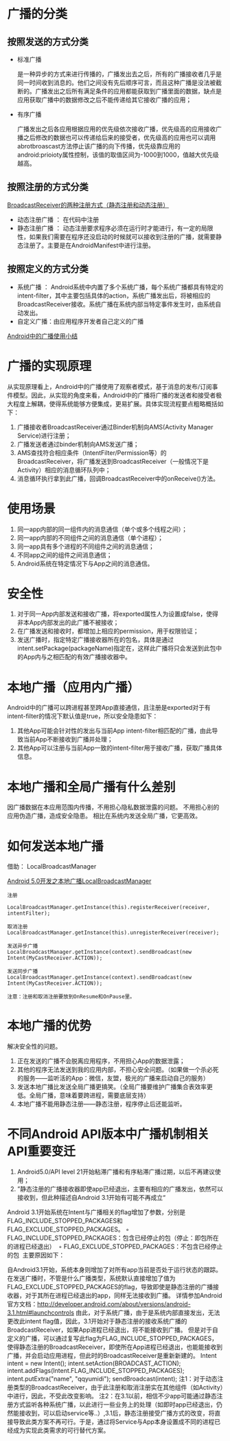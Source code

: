 # 广播的分类

## 按照发送的方式分类

* 标准广播
	
	是一种异步的方式来进行传播的，广播发出去之后，所有的广播接收者几乎是同一时间收到消息的。他们之间没有先后顺序可言，而且这种广播是没法被截断的。广播发出之后所有满足条件的应用都能获取到广播里面的数据，缺点是应用获取广播中的数据修改之后不能传递给其它接收广播的应用；

* 有序广播

	广播发出之后各应用根据应用的优先级依次接收广播，优先级高的应用接收广播之后修改的数据也可以传递给后来的接受者，优先级高的应用也可以调用abrotbroascast方法停止该广播的向下传播，优先级靠应用的android:prioioty属性控制，该值的取值区间为-1000到1000，值越大优先级越高。
	
	
	
## 按照注册的方式分类 

[BroadcastReceiver的两种注册方式（静态注册和动态注册）](https://my.oschina.net/zhongwenhao/blog/143156)

* 动态注册广播 ： 在代码中注册
* 静态注册广播 ： 动态注册要求程序必须在运行时才能进行，有一定的局限性，如果我们需要在程序还没启动的时候就可以接收到注册的广播，就需要静态注册了。主要是在AndroidManifest中进行注册。

## 按照定义的方式分类

* 系统广播 ： Android系统中内置了多个系统广播，每个系统广播都具有特定的intent-filter，其中主要包括具体的action，系统广播发出后，将被相应的BroadcastReceiver接收。系统广播在系统内部当特定事件发生时，由系统自动发出。
* 自定义广播：由应用程序开发者自己定义的广播

[Android中的广播使用小结](http://www.jianshu.com/p/92ccb8ca2ea5)


# 广播的实现原理

从实现原理看上，Android中的广播使用了观察者模式，基于消息的发布/订阅事件模型。因此，从实现的角度来看，Android中的广播将广播的发送者和接受者极大程度上解耦，使得系统能够方便集成，更易扩展。具体实现流程要点粗略概括如下：

1.	广播接收者BroadcastReceiver通过Binder机制向AMS(Activity Manager Service)进行注册；
2.	广播发送者通过binder机制向AMS发送广播；
3.	AMS查找符合相应条件（IntentFilter/Permission等）的BroadcastReceiver，将广播发送到BroadcastReceiver（一般情况下是Activity）相应的消息循环队列中；
4.	消息循环执行拿到此广播，回调BroadcastReceiver中的onReceive()方法。

# 使用场景

1.	同一app内部的同一组件内的消息通信（单个或多个线程之间）；
2.	同一app内部的不同组件之间的消息通信（单个进程）；
3.	同一app具有多个进程的不同组件之间的消息通信；
4.	不同app之间的组件之间消息通信；
5.	Android系统在特定情况下与App之间的消息通信。

# 安全性

1.	对于同一App内部发送和接收广播，将exported属性人为设置成false，使得非本App内部发出的此广播不被接收；
2.	在广播发送和接收时，都增加上相应的permission，用于权限验证；
3.	发送广播时，指定特定广播接收器所在的包名，具体是通过intent.setPackage(packageName)指定在，这样此广播将只会发送到此包中的App内与之相匹配的有效广播接收器中。

# 本地广播（应用内广播）

Android中的广播可以跨进程甚至跨App直接通信，且注册是exported对于有intent-filter的情况下默认值是true，所以安全隐患如下：

1.	其他App可能会针对性的发出与当前App intent-filter相匹配的广播，由此导致当前App不断接收到广播并处理；
2.	其他App可以注册与当前App一致的intent-filter用于接收广播，获取广播具体信息。

# 本地广播和全局广播有什么差别

因广播数据在本应用范围内传播，不用担心隐私数据泄露的问题。 不用担心别的应用伪造广播，造成安全隐患。 相比在系统内发送全局广播，它更高效。

# 如何发送本地广播

借助： LocalBroadcastManager

[Android 5.0开发之本地广播LocalBroadcastManager
](https://zybuluo.com/Faith/note/53282)

```
注册

LocalBroadcastManager.getInstance(this).registerReceiver(receiver, intentFilter);

取消注册
LocalBroadcastManager.getInstance(this).unregisterReceiver(receiver);

发送异步广播
LocalBroadcastManager.getInstance(context).sendBroadcast(new Intent(MyCastReceiver.ACTION));

发送同步广播
LocalBroadcastManager.getInstance(context).sendBroadcast(new Intent(MyCastReceiver.ACTION));

注意：注册和取消注册要放到OnResume和OnPause里。

```

# 本地广播的优势

解决安全性的问题。

1. 正在发送的广播不会脱离应用程序，不用担心App的数据泄露；
2. 其他的程序无法发送到我的应用内部，不担心安全问题。（如果做一个杀必死的服务——监听活的App：微信，友盟，极光的广播来启动自己的服务）
3. 发送本地广播比发送全局广播更搞笑。（全局广播要维护广播集合表效率更低。全局广播，意味着要跨进程，需要底层支持）
4. 本地广播不能用静态注册——静态注册，程序停止后还能监听。

# 不同Android API版本中广播机制相关API重要变迁

1. Android5.0/API level 21开始粘滞广播和有序粘滞广播过期，以后不再建议使用；
2. ”静态注册的广播接收器即使app已经退出，主要有相应的广播发出，依然可以接收到，但此种描述自Android 3.1开始有可能不再成立“

Android 3.1开始系统在Intent与广播相关的flag增加了参数，分别是FLAG_INCLUDE_STOPPED_PACKAGES和FLAG_EXCLUDE_STOPPED_PACKAGES。
	◦	FLAG_INCLUDE_STOPPED_PACKAGES：包含已经停止的包（停止：即包所在的进程已经退出） 
	◦	FLAG_EXCLUDE_STOPPED_PACKAGES：不包含已经停止的包 
主要原因如下：

自Android3.1开始，系统本身则增加了对所有app当前是否处于运行状态的跟踪。在发送广播时，不管是什么广播类型，系统默认直接增加了值为FLAG_EXCLUDE_STOPPED_PACKAGES的flag，导致即使是静态注册的广播接收器，对于其所在进程已经退出的app，同样无法接收到广播。
详情参加Android官方文档：http://developer.android.com/about/versions/android-3.1.html#launchcontrols
由此，对于系统广播，由于是系统内部直接发出，无法更改此intent flag值，因此，3.1开始对于静态注册的接收系统广播的BroadcastReceiver，如果App进程已经退出，将不能接收到广播。
但是对于自定义的广播，可以通过复写此flag为FLAG_INCLUDE_STOPPED_PACKAGES，使得静态注册的BroadcastReceiver，即使所在App进程已经退出，也能能接收到广播，并会启动应用进程，但此时的BroadcastReceiver是重新新建的。
Intent intent = new Intent();
intent.setAction(BROADCAST_ACTION);
intent.addFlags(Intent.FLAG_INCLUDE_STOPPED_PACKAGES);
intent.putExtra("name", "qqyumidi");
sendBroadcast(intent);
注1：对于动态注册类型的BroadcastReceiver，由于此注册和取消注册实在其他组件（如Activity）中进行，因此，不受此改变影响。
注2：在3.1以前，相信不少app可能通过静态注册方式监听各种系统广播，以此进行一些业务上的处理（如即时app已经退出，仍然能接收到，可以启动service等..）,3.1后，静态注册接受广播方式的改变，将直接导致此类方案不再可行。于是，通过将Service与App本身设置成不同的进程已经成为实现此类需求的可行替代方案。




